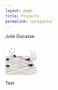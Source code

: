 ```yaml
---
layout: page
title: Projects
permalink: /projects/
---
```



Julie Ducasse

<img class="picture" src="thumbnail.png">

Test
